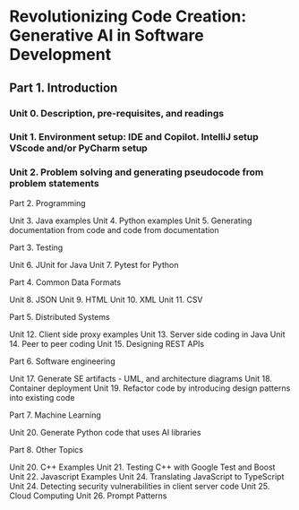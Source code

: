 # Revolutionizing Code Creation: Generative AI in Software Development


## Part 1. Introduction

### Unit 0. Description, pre-requisites, and readings
### Unit 1. Environment setup: IDE and Copilot. IntelliJ setup VScode and/or PyCharm setup
### Unit 2. Problem solving and generating pseudocode from problem statements

Part 2. Programming

Unit 3. Java examples
Unit 4. Python examples
Unit 5. Generating documentation from code and code from documentation

Part 3. Testing

Unit 6. JUnit for Java
Unit 7. Pytest for Python

Part 4. Common Data Formats

Unit 8. JSON
Unit 9. HTML
Unit 10. XML
Unit 11. CSV

Part 5. Distributed Systems

Unit 12. Client side proxy examples
Unit 13. Server side coding in Java
Unit 14. Peer to peer coding
Unit 15. Designing REST APIs


Part 6. Software engineering

Unit 17. Generate SE artifacts - UML, and architecture diagrams
Unit 18. Container deployment
Unit 19. Refactor code by introducing design patterns into existing code

Part 7. Machine Learning

Unit 20. Generate Python code that uses AI libraries

Part 8. Other Topics

Unit 20. C++ Examples
Unit 21. Testing C++ with Google Test and Boost
Unit 22. Javascript Examples
Unit 24. Translating JavaScript to TypeScript
Unit 24. Detecting security vulnerabilities in client server code
Unit 25. Cloud Computing
Unit 26. Prompt Patterns
